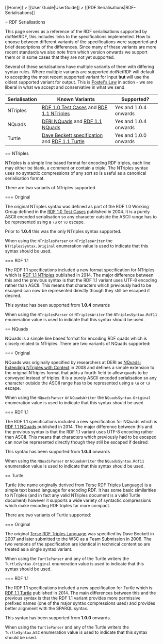 [[Home]] > [[User Guide|UserGuide]] > [[RDF Serialisations|RDF-Serialisations]]

= RDF Serialisations

This page serves as a reference of the RDF serialisations supported by dotNetRDF, this includes links to the specifications implemented.  How to choose between different variants of the specifications were supported and brief descriptions of the differences.  Since many of these variants are more recent standards we also note from which version onwards we support them or in some cases that they are not yet supported.

Several of these serialisations have multiple variants of them with differing syntax rules.  Where multiple variants are supported dotNetRDF will default to accepting the most recent supported variant for input **but** will use the oldest supported variant for output.  This is [Postel's Law](http://en.wikipedia.org/wiki/Robustness_principle) in action - we are liberal in what we accept and conservative in what we send.

| Serialisation | Known Variants | Supported? |
| --- | --- | --- |
| NTriples | [RDF 1.0 Test Cases](http://www.w3.org/TR/2004/REC-rdf-testcases-20040210/#ntriples) and [RDF 1.1 NTriples](http://www.w3.org/TR/n-triples/) | Yes and 1.0.4 onwards |
| NQuads | [DERI NQuads](http://sw.deri.org/2008/07/n-quads/) and [RDF 1.1 NQuads](http://www.w3.org/TR/n-quads/) | Yes and 1.0.4 onwards |
| Turtle | [Dave Beckett specification](http://www.w3.org/TeamSubmission/turtle/) and [RDF 1.1 Turtle](http://www.w3.org/TR/turtle/) | Yes and 1.0.0 onwards |

== NTriples

NTriples is a simple line based format for encoding RDF triples, each line may either be blank, a comment or contain a triple.  The NTriples syntax uses no syntactic compressions of any sort so is useful as a canonical serialisation format.

There are two variants of NTriples supported.

=== Original

The original NTriples syntax was defined as part of the RDF 1.0 Working Group defined in the [RDF 1.0 Test Cases](http://www.w3.org/TR/2004/REC-rdf-testcases-20040210/#ntriples) published in 2004.  It is a purely ASCII encoded serialisation so any character outside the ASCII range has to be represented using a `\u` or `\U` escape.

Prior to **1.0.4** this was the only NTriples syntax supported.

When using the `NTriplesParser` or `NTriplesWriter` the `NTriplesSyntax.Original` enumeration value is used to indicate that this syntax should be used.

=== RDF 1.1

The RDF 1.1 specifications included a new format specification for NTriples which is [RDF 1.1 NTriples](http://www.w3.org/TR/n-triples/) published in 2014.  The major difference between this and the previous syntax is that the RDF 1.1 variant uses UTF-8 encoding rather than ASCII.  This means that characters which previously had to be escaped can now be represented directly though they still be escaped if desired.

This syntax has been supported from **1.0.4** onwards

When using the `NTriplesParser` or `NTriplesWriter` the `NTriplesSyntax.Rdf11` enumeration value is used to indicate that this syntax should be used.

== NQuads

NQuads is a simple line based format for encoding RDF quads which is closely related to NTriples.  There are two variants of NQuads supported:

=== Original

NQuads was originally specified by researchers at DERI as [NQuads: Extending NTriples with Context](http://sw.deri.org/2008/07/n-quads/) in 2008 and defines a simple extension to the original NTriples format that adds a fourth field to allow quads to be conveyed instead of triples.  It is a purely ASCII encoded serialisation so any character outside the ASCII range has to be represented using a `\u` or `\U` escape.

When using the `NQuadsParser` or `NQuadsWriter` the `NQuadsSyntax.Original` enumeration value is used to indicate that this syntax should be used.

=== RDF 1.1

The RDF 1.1 specifications included a new specification for NQuads which is [RDF 1.1 NQuads](http://www.w3.org/TR/n-quads/) published in 2014.  The major difference between this and the previous syntax is that the RDF 1.1 variant uses UTF-8 encoding rather than ASCII.  This means that characters which previously had to be escaped can now be represented directly though they still be escaped if desired.

This syntax has been supported from **1.0.4** onwards

When using the `NQuadsParser` or `NQuadsWriter` the `NQuadsSyntax.Rdf11` enumeration value is used to indicate that this syntax should be used.

== Turtle

Turtle (the name originally derived from Terse RDF Triples Language) is a simple text based language for encoding RDF.  It has some basic similarities to NTriples (and in fact any valid NTriples document is a valid Turtle document) however it supports a wide variety of syntactic compressions which make encoding RDF triples far more compact.

There are two variants of Turtle supported:

=== Original

The original [Terse RDF Triples Language](http://www.w3.org/TeamSubmission/turtle/) was specified by Dave Beckett in 2007 and later submitted to the W3C as a Team Submission in 2008.  The two versions of the specification are identical in technical content so are treated as a single syntax variant.

When using the `TurtleParser` and any of the Turtle writers the `TurtleSyntax.Original` enumeration value is used to indicate that this syntax should be used.

=== RDF 1.1

The RDF 1.1 specifications included a new specification for Turtle which is [RDF 1.1 Turtle](http://www.w3.org/TR/turtle/) published in 2014.  The main differences between this and the previous syntax is that the RDF 1.1 variant provides more permissive prefixed names (one of the major syntax compressions used) and provides better alignment with the SPARQL syntax.

This syntax has been supported from **1.0.0** onwards.

When using the `TurtleParser` and any of the Turtle writers the `TurtleSyntax.W3C` enumeration value is used to indicate that this syntax should be used.
